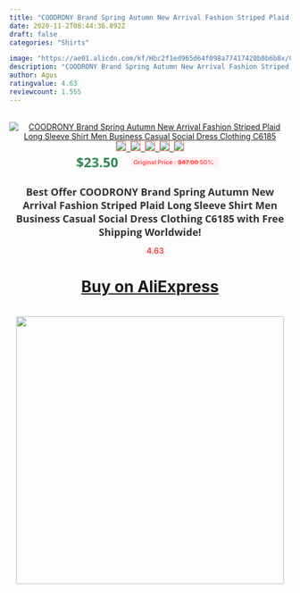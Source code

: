 ```yaml
---
title: "COODRONY Brand Spring Autumn New Arrival Fashion Striped Plaid Long Sleeve Shirt Men Business Casual Social Dress Clothing C6185"
date: 2020-11-2T08:44:36.892Z
draft: false
categories: "Shirts"

image: "https://ae01.alicdn.com/kf/Hbc2f1ed965d64f098a77417420b0b6b8x/COODRONY-Brand-Spring-Autumn-New-Arrival-Fashion-Striped-Plaid-Long-Sleeve-Shirt-Men-Business-Casual-Social.jpg"
description: "COODRONY Brand Spring Autumn New Arrival Fashion Striped Plaid Long Sleeve Shirt Men Business Casual Social Dress Clothing C6185"
author: Agus
ratingvalue: 4.63
reviewcount: 1.555
---
```

<br>
<div style="text-align: center;">
<a href="https://s.click.aliexpress.com/e/_Acy4bL" target="_blank" rel="nofollow noopener noreferrer"><img alt="COODRONY Brand Spring Autumn New Arrival Fashion Striped Plaid Long Sleeve Shirt Men Business Casual Social Dress Clothing C6185" class="magnifier-image" src="https://ae01.alicdn.com/kf/Hbc2f1ed965d64f098a77417420b0b6b8x/COODRONY-Brand-Spring-Autumn-New-Arrival-Fashion-Striped-Plaid-Long-Sleeve-Shirt-Men-Business-Casual-Social.jpg_640x640.jpg">
<br>
<img style="border:1px solid salmon" src="https://ae01.alicdn.com/kf/Hbc2f1ed965d64f098a77417420b0b6b8x/COODRONY-Brand-Spring-Autumn-New-Arrival-Fashion-Striped-Plaid-Long-Sleeve-Shirt-Men-Business-Casual-Social.jpg_120x120.jpg">&nbsp;&nbsp;<img style="border:1px solid salmon" src="https://ae01.alicdn.com/kf/Hfa4ed2bc1d304efaa94638d81e125b6e8/COODRONY-Brand-Spring-Autumn-New-Arrival-Fashion-Striped-Plaid-Long-Sleeve-Shirt-Men-Business-Casual-Social.jpg_120x120.jpg">&nbsp;&nbsp;<img style="border:1px solid salmon" src="https://ae01.alicdn.com/kf/H581496840e2544f0981333753a211c8eY/COODRONY-Brand-Spring-Autumn-New-Arrival-Fashion-Striped-Plaid-Long-Sleeve-Shirt-Men-Business-Casual-Social.jpg_120x120.jpg">&nbsp;&nbsp;<img style="border:1px solid salmon" src="https://ae01.alicdn.com/kf/Hf92edc6cf8ac4447952b89e542ea528bI/COODRONY-Brand-Spring-Autumn-New-Arrival-Fashion-Striped-Plaid-Long-Sleeve-Shirt-Men-Business-Casual-Social.jpg_120x120.jpg">&nbsp;&nbsp;<img style="border:1px solid salmon" src="https://ae01.alicdn.com/kf/Hf56007ec90bb4c8c812fb93cf93d7d65e/COODRONY-Brand-Spring-Autumn-New-Arrival-Fashion-Striped-Plaid-Long-Sleeve-Shirt-Men-Business-Casual-Social.jpg_120x120.jpg"></a></div><br0>
<div style="text-align: center;"><span style="background-color: white; border: 0px; box-sizing: border-box; color: seagreen; display: inline-block; font-family: &quot;open sans&quot; , &quot;arial&quot; , &quot;helvetica&quot; , sans-serif , &quot;heiti&quot;; font-size: 24px; font-stretch: inherit; font-weight: 700; line-height: inherit; margin: 0px 10px 0px 0px; padding: 0px; vertical-align: middle;">$23.50 </span>
<span style="background: rgb(255 , 241 , 241); border-radius: 3px; border: 0px; box-sizing: border-box; color: #ff4747; display: inline-block; font-family: inherit; font-size: 12px; font-stretch: inherit; font-style: inherit; font-variant: inherit; font-weight: 600; line-height: inherit; margin: 0px; padding: 2px 5px; transform: scale(0.9); vertical-align: middle;">Original Price : <b style="text-decoration: line-through;">$47.00 </b> 50%&nbsp;&nbsp;</span></div>
<h1 style="color: #333333; display: inline-block; font-family: &quot;open sans&quot; , &quot;arial&quot; , &quot;helvetica&quot; , sans-serif , &quot;heiti&quot;; font-size: 18px; font-stretch: inherit; font-weight: 700; text-align: center;">Best Offer COODRONY Brand Spring Autumn New Arrival Fashion Striped Plaid Long Sleeve Shirt Men Business Casual Social Dress Clothing C6185 with Free Shipping Worldwide!</h1>
<div style="color: #ff4747; text-align: center;">
<img src="https://4.bp.blogspot.com/-M0ZcTcb-5uY/XleCXlxnR4I/AAAAAAAAAEc/OrjgMkXV1oMQFaCRZj5HQwOCBcu3w1FegCPcBGAYYCw/s1600/star.png" style="height: 15px;">&nbsp;<b>4.63</b></div>
<div class="button_cont" align="center"><a class="buynow_a" href="https://s.click.aliexpress.com/e/_Acy4bL" target="_blank" rel="nofollow noopener noreferrer"><H1>Buy on AliExpress</H1></a></div><br>
<div class="separator" style="clear: both; text-align: center;">
<img src="https://lh3.googleusercontent.com/-pTy5HemUv9M/XlePHvY0dAI/AAAAAAAAAE4/0nX5iRUoIWY8eMW9Dpxeirr157OZliDIgCLcBGAsYHQ/s1600/badge.gif" width="480">
</div>
